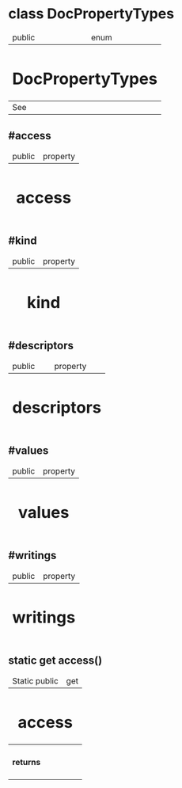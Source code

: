 
# class DocPropertyTypes 


<table>
    <thead>
        <tr>
            <td> public</td>
            <td>
                enum
            </td>
        </tr>
        <tr>
            <th colSpan="2">
                <h1 v-if="!properties['deprecated']">DocPropertyTypes</h1>
            </th>
        </tr>
    </thead>
    <tbody>
        <tr v-if="!!properties['see']">
            <td>See</td>
            <td colSpan="3" content="md"><a href="`https://jsdoc.app/`"></a></td>
        </tr>
    </tbody>
    <tfoot>
    </tfoot>
</table>


## #access



<table>
    <thead>
        <tr>
            <td> public</td>
            <td>
                property
            </td>
        </tr>
        <tr>
            <th colSpan="2">
                <h1 v-if="!properties['deprecated']">access</h1>
            </th>
        </tr>
    </thead>
    <tbody>
    </tbody>
    <tfoot>
    </tfoot>
</table>


## #kind



<table>
    <thead>
        <tr>
            <td> public</td>
            <td>
                property
            </td>
        </tr>
        <tr>
            <th colSpan="2">
                <h1 v-if="!properties['deprecated']">kind</h1>
            </th>
        </tr>
    </thead>
    <tbody>
    </tbody>
    <tfoot>
    </tfoot>
</table>


## #descriptors



<table>
    <thead>
        <tr>
            <td> public</td>
            <td>
                property
            </td>
        </tr>
        <tr>
            <th colSpan="2">
                <h1 v-if="!properties['deprecated']">descriptors</h1>
            </th>
        </tr>
    </thead>
    <tbody>
    </tbody>
    <tfoot>
    </tfoot>
</table>


## #values



<table>
    <thead>
        <tr>
            <td> public</td>
            <td>
                property
            </td>
        </tr>
        <tr>
            <th colSpan="2">
                <h1 v-if="!properties['deprecated']">values</h1>
            </th>
        </tr>
    </thead>
    <tbody>
    </tbody>
    <tfoot>
    </tfoot>
</table>


## #writings



<table>
    <thead>
        <tr>
            <td> public</td>
            <td>
                property
            </td>
        </tr>
        <tr>
            <th colSpan="2">
                <h1 v-if="!properties['deprecated']">writings</h1>
            </th>
        </tr>
    </thead>
    <tbody>
    </tbody>
    <tfoot>
    </tfoot>
</table>


## static get access()



<table>
    <thead>
        <tr>
            <td><span v-if="!!properties['is_static']">Static</span> public</td>
            <td>
                get
            </td>
        </tr>
        <tr>
            <th colSpan="2">
                <h1 v-if="!properties['deprecated']">access</h1>
            </th>
        </tr>
    </thead>
    <tbody>
        <tr v-if="!!properties['return']">
            <td>
                <h4>returns</h4>
            </td>
            <td>
                <pre><code></code></pre>
            </td>
        </tr>
    </tbody>
    <tfoot>
    </tfoot>
</table>

